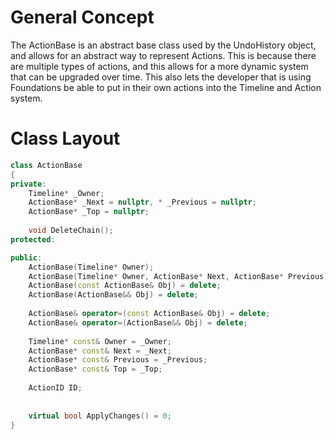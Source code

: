 
# General Concept

The ActionBase is an abstract base class used by the UndoHistory object, and allows for an abstract way to represent Actions. This is because there are multiple types of actions, and this allows for a more dynamic system that can be upgraded over time. This also lets the developer that is using Foundations be able to put in their own actions into the Timeline and Action system. 

# Class Layout

```C++
class ActionBase
{
private:
	Timeline* _Owner;
	ActionBase* _Next = nullptr, * _Previous = nullptr;
	ActionBase* _Top = nullptr;
	
	void DeleteChain();
protected:

public:
	ActionBase(Timeline* Owner);
	ActionBase(Timeline* Owner, ActionBase* Next, ActionBase* Previous);
	ActionBase(const ActionBase& Obj) = delete;
	ActionBase(ActionBase&& Obj) = delete;
	
	ActionBase& operator=(const ActionBase& Obj) = delete;
	ActionBase& operator=(ActionBase&& Obj) = delete;
	
	Timeline* const& Owner = _Owner;
	ActionBase* const& Next = _Next;
	ActionBase* const& Previous = _Previous;
	ActionBase* const& Top = _Top;
	
	ActionID ID;
	
	
	virtual bool ApplyChanges() = 0; 
}
```

